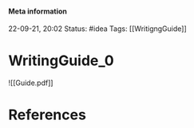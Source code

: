 #### Meta information
22-09-21, 20:02
Status: #idea
Tags: [[WritigngGuide]]





# WritingGuide_0

![[Guide.pdf]]





# References
